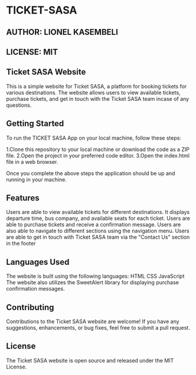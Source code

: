 # TICKET-SASA
## AUTHOR: LIONEL KASEMBELI
## LICENSE: MIT

## Ticket SASA Website
This is a simple website for Ticket SASA, a platform for booking tickets for various destinations. The website allows users to view available tickets, purchase tickets, and get in touch with the Ticket SASA team incase of any questions.

## Getting Started
To run the TICKET SASA App on your local machine, follow these steps:

1.Clone this repository to your local machine or download the code as a ZIP file.
2.Open the project in your preferred code editor.
3.Open the index.html file in a web browser.

Once you complete the above steps the application should be up and running in your machine.

## Features
Users are able to view available tickets for different destinations.
It displays departure time, bus company, and available seats for each ticket.
Users are able to purchase tickets and receive a confirmation message.
Users are also able to navigate to different sections using the navigation menu.
Users are able to get in touch with Ticket SASA team via the "Contact Us" section in the footer

## Languages Used
The website is built using the following languages:
HTML
CSS
JavaScript
The website also utilizes the SweetAlert library for displaying purchase confirmation messages.

## Contributing
Contributions to the Ticket SASA website are welcome! If you have any suggestions, enhancements, or bug fixes, feel free to submit a pull request.

## License
The Ticket SASA website is open source and released under the MIT License.
